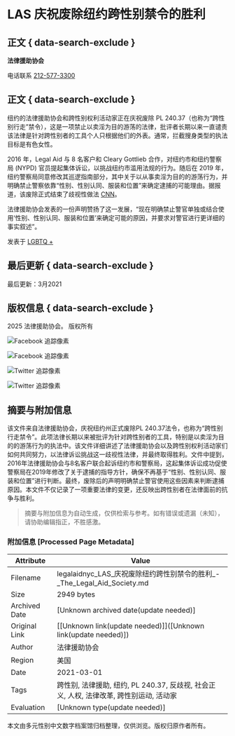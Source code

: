 # LAS 庆祝废除纽约跨性别禁令的胜利

## 正文 { data-search-exclude }


**法律援助协会**

电话联系 [212-577-3300](tel:2125773300)

## 正文 { data-search-exclude }

纽约的法律援助协会和跨性别权利活动家正在庆祝废除 PL 240.37（也称为“跨性别行走”禁令），这是一项禁止以卖淫为目的游荡的法律，批评者长期以来一直谴责该法律是针对跨性别者的工具个人只根据他们的外表。通常，拦截搜身类型的执法目标是有色女性。

2016 年，Legal Aid 与 8 名客户和 Cleary Gottlieb 合作，对纽约市和纽约警察局 (NYPD) 官员提起集体诉讼，以挑战纽约市滥用法规的行为。随后在 2019 年，纽约警察局同意修改其巡逻指南部分，其中关于以从事卖淫为目的的游荡行为，并明确禁止警察依靠“性别、性别认同、服装和位置”来确定逮捕的可能理由。据报道，该废除正式结束了歧视性做法 [CNN](https://www.cnn.com/2021/02/02/us/new-york-trans-ban-prostitution-law-repeal/index.html)。

法律援助协会发表的一份声明赞扬了这一发展，“现在明确禁止警官单独或结合使用‘性别、性别认同、服装和位置’来确定可能的原因，并要求对警官进行更详细的事实叙述”。

发表于 [LGBTQ +](https://legalaidnyc.org/zh-CN/%E6%96%B0%E9%97%BB%E6%A0%87%E7%AD%BE/LGBTQ/)

## 最后更新 { data-search-exclude }

最后更新：3月2021

## 版权信息 { data-search-exclude }

2025 法律援助协会。 版权所有

![Facebook 追踪像素](https://www.facebook.com/tr?id=5547521135307912&ev=PageView&noscript=1)

![Facebook 追踪像素](https://www.facebook.com/tr?id=766140882289162&ev=PageView&noscript=1)

![Twitter 追踪像素](https://t.co/i/adsct?bci=3&dv=UTC%26en-US%2Cen%26Google%20Inc.%26Linux%20x86_64%26255%26800%26600%264%2624%26800%26600%260%26na&eci=2&event_id=706ffdef-ef49-4067-9528-5cad47de514f&events=%5B%5B%22pageview%22%2C%7B%7D%5D%5D&integration=advertiser&p_id=Twitter&p_user_id=0&pl_id=35f681e9-a686-4b53-9ec4-5f72fae974c2&tw_document_href=https%3A%2F%2Flegalaidnyc.org%2Fzh-CN%2Fnews%2Frepeal-nys-walking-while-trans-ban%2F&tw_iframe_status=0&tw_order_quantity=0&tw_sale_amount=0&txn_id=o91yw&type=javascript&version=2.3.31)

![Twitter 追踪像素](https://analytics.twitter.com/i/adsct?bci=3&dv=UTC%26en-US%2Cen%26Google%20Inc.%26Linux%20x86_64%26255%26800%26600%264%2624%26800%26600%260%26na&eci=2&event_id=706ffdef-ef49-4067-9528-5cad47de514f&events=%5B%5B%22pageview%22%2C%7B%7D%5D%5D&integration=advertiser&p_id=Twitter&p_user_id=0&pl_id=35f681e9-a686-4b53-9ec4-5f72fae974c2&tw_document_href=https%3A%2F%2Flegalaidnyc.org%2Fzh-CN%2Fnews%2Frepeal-nys-walking-while-trans-ban%2F&tw_iframe_status=0&tw_order_quantity=0&tw_sale_amount=0&txn_id=o91yw&type=javascript&version=2.3.31)
<!-- tcd_original_link https://legalaidnyc.org/zh-CN/-/%E5%BA%9F%E9%99%A4%E8%B7%A8%E6%80%A7%E5%88%AB%E7%A6%81%E4%BB%A4%E6%9C%9F%E9%97%B4%E7%9A%84%E7%BA%BD%E7%BA%A6%E6%AD%A5%E8%A1%8C/ -->


## 摘要与附加信息

<!-- tcd_abstract -->
该文件来自法律援助协会，庆祝纽约州正式废除PL 240.37法令，也称为“跨性别行走禁令”。此项法律长期以来被批评为针对跨性别者的工具，特别是以卖淫为目的的游荡行为的执法中。该文件详细讲述了法律援助协会以及跨性别权利活动家们如何共同努力，以法律诉讼挑战这一歧视性法律，并最终取得胜利。文件中提到，2016年法律援助协会与8名客户联合起诉纽约市和警察局，这起集体诉讼成功促使警察局在2019年修改了关于逮捕的指导方针，确保不再基于“性别、性别认同、服装和位置”进行判断。最终，废除后的声明明确禁止警官使用这些因素来判断逮捕原因。本文件不仅记录了一项重要法律的变更，还反映出跨性别者在法律面前的抗争与胜利。
<!-- tcd_abstract_end -->

> 摘要与附加信息为自动生成，仅供检索与参考。如有错误或遗漏（未知），请协助编辑指正，不胜感激。

### 附加信息 [Processed Page Metadata]

| Attribute       | Value                                  |
|-----------------|----------------------------------------|
| Filename        | legalaidnyc_LAS_庆祝废除纽约跨性别禁令的胜利_-_The_Legal_Aid_Society.md                             |
| Size            | 2949 bytes                           |
| Archived Date   | [Unknown archived date(update needed)]                             |
| Original Link   | [[Unknown link(update needed)]]([Unknown link(update needed)])                       |
| Author          | 法律援助协会                               |
| Region          | 美国                               |
| Date            | 2021-03-01                                 |
| Tags            | 跨性别, 法律援助, 纽约, PL 240.37, 反歧视, 社会正义, 人权, 法律改革, 跨性别运动, 活动家                                 |
| Evaluation            | [Unknown type(update needed)]                                 |
<!-- tcd_table_end -->

本文由多元性别中文数字档案馆归档整理，仅供浏览。版权归原作者所有。
